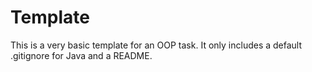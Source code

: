# Template

This is a very basic template for an OOP task. It only includes a default .gitignore for Java and a README.
